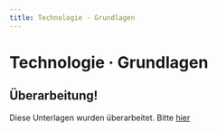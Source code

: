 ```yaml
---
title: Technologie · Grundlagen
---
```

# Technologie · Grundlagen

## Überarbeitung!
Diese Unterlagen wurden überarbeitet. Bitte [hier](https://signalwerk.github.io/learn.interaction/articles/internet-technology/)
